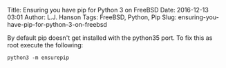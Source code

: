 Title: Ensuring you have pip for Python 3 on FreeBSD
Date: 2016-12-13 03:01
Author: L.J. Hanson
Tags: FreeBSD, Python, Pip
Slug: ensuring-you-have-pip-for-python-3-on-freebsd

By default pip doesn't get installed with the python35 port. To fix this as root execute the following:  

````
python3 -m ensurepip
````
